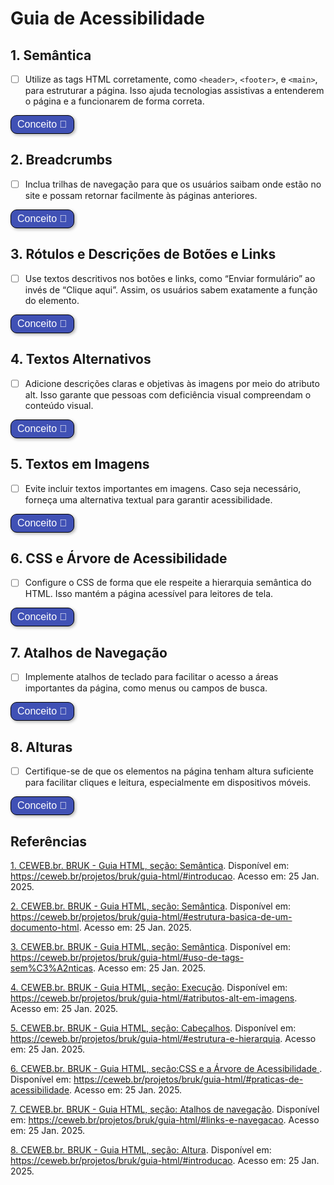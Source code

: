 # Guia de Acessibilidade 

<style>
  button:not(#aumentar):not(#diminuir) {
    border: 1px solid black;
    padding: 5px 10px;
    border-radius: 10px;
    background-color: #4051B5;
    color: white;
    font-size: 16px;
    cursor: pointer;
    box-shadow: 2px 2px 5px rgba(0, 0, 0, 0.3);
    transition: background-color 0.3s, transform 0.3s;
  }
  button:not(#aumentar):not(#diminuir):hover {
    background-color: #0056b3;
    transform: scale(1.05);
  }
</style>
## 1. Semântica
 - [ ] Utilize as tags HTML corretamente, como `<header>`, `<footer>`, e `<main>`, para estruturar a página. Isso ajuda tecnologias assistivas a entenderem o página e a funcionarem de forma correta.

<button title="Conceito Checklists" class="botao-conceito" onclick="let el = document.getElementById('semantica-conceito'); el.style.display = el.style.display === 'none' ? 'block' : 'none';">
  Conceito 📖
</button>
<div id="semantica-conceito" style="display: none;">
O uso correto de tags semânticas permite que tecnologias assistivas, como leitores de tela  , interpretem melhor a estrutura da página. Isso beneficia usuários com deficiência visual, ajudando-os a navegar de maneira lógica e eficiente pelo conteúdo.<a href="https://ceweb.br/projetos/bruk/guia-html/#introducao" target="_blank">Guia de Boas Práticas UK-BR</a> <a href="#referencia-1">[1]</a>.
</div>


## 2. Breadcrumbs
 - [ ] Inclua trilhas de navegação para que os usuários saibam onde estão no site e possam retornar facilmente às páginas anteriores.

<button title="Conceito Checklists" class="botao-conceito" onclick="let el = document.getElementById('breadcrumb-conceito'); el.style.display = el.style.display === 'none' ? 'block' : 'none';">
  Conceito 📖
</button>
<div id="breadcrumb-conceito" style="display: none;">
As trilhas de navegação orientam os usuários sobre sua posição dentro do site, possibilitando um retorno fácil às páginas anteriores. Esse recurso é especialmente útil para pessoas com dificuldades cognitivas ou para quem depende de uma navegação estruturada. <a href="https://ceweb.br/projetos/bruk/guia-html/#introducao" target="_blank">Guia de Boas Práticas UK-BR</a> <a href="#referencia-2">[2]</a>.
</div>

## 3. Rótulos e Descrições de Botões e Links
 - [ ] Use textos descritivos nos botões e links, como “Enviar formulário” ao invés de “Clique aqui”. Assim, os usuários sabem exatamente a função do elemento.

<button title="Conceito Checklists" class="botao-conceito" onclick="let el = document.getElementById('rotulo-conceito'); el.style.display = el.style.display === 'none' ? 'block' : 'none';">
  Conceito 📖
</button>
<div id="rotulo-conceito" style="display: none;">
Textos descritivos tornam mais claro o propósito de botões e links, evitando ambiguidades como "Clique aqui". Isso facilita o uso por leitores de tela e melhora a experiência de navegação para todos, incluindo pessoas com deficiência visual ou motora. <a href="https://ceweb.br/projetos/bruk/guia-html/#introducao" target="_blank">Guia de Boas Práticas UK-BR</a> <a href="#referencia-3">[3]</a>.
</div>

## 4. Textos Alternativos
 - [ ] Adicione descrições claras e objetivas às imagens por meio do atributo alt. Isso garante que pessoas com deficiência visual compreendam o conteúdo visual.

<button title="Conceito Checklists" class="botao-conceito" onclick="let el = document.getElementById('alt-conceito'); el.style.display = el.style.display === 'none' ? 'block' : 'none';">
  Conceito 📖
</button>
<div id="alt-conceito" style="display: none;">
O atributo alt permite que leitores de tela descrevam o conteúdo de imagens para usuários cegos ou com baixa visão. Imagens sem texto alternativo são inacessíveis para essas pessoas, deixando-as sem acesso a informações importantes. <a href="https://ceweb.br/projetos/bruk/guia-html/#introducao" target="_blank">Guia de Boas Práticas UK-BR</a> <a href="#referencia-4">[4]</a>.
</div>

## 5. Textos em Imagens
 - [ ] Evite incluir textos importantes em imagens. Caso seja necessário, forneça uma alternativa textual para garantir acessibilidade.

<button title="Conceito Checklists" class="botao-conceito" onclick="let el = document.getElementById('imagens-conceito'); el.style.display = el.style.display === 'none' ? 'block' : 'none';">
  Conceito 📖
</button>
<div id="imagens-conceito" style="display: none;">
Incluir textos importantes em imagens pode impedir a acessibilidade, pois leitores de tela não conseguem interpretar texto dentro de imagens. Alternativas textuais são fundamentais para garantir que o conteúdo seja acessível a todos.<a href="https://ceweb.br/projetos/bruk/guia-html/#introducao" target="_blank">Guia de Boas Práticas UK-BR</a> <a href="#referencia-5">[5]</a>.
</div>

## 6. CSS e Árvore de Acessibilidade
 - [ ] Configure o CSS de forma que ele respeite a hierarquia semântica do HTML. Isso mantém a página acessível para leitores de tela.

<button title="Conceito Checklists" class="botao-conceito" onclick="let el = document.getElementById('css-conceito'); el.style.display = el.style.display === 'none' ? 'block' : 'none';">
  Conceito 📖
</button>
<div id="css-conceito" style="display: none;">
Um CSS bem configurado que respeita a semântica HTML preserva a hierarquia visual e estrutural da página. Isso é crucial para usuários que dependem de leitores de tela ou outras tecnologias assistivas, garantindo que a navegação seja intuitiva. <a href="https://ceweb.br/projetos/bruk/guia-html/#introducao" target="_blank">Guia de Boas Práticas UK-BR</a> <a href="#referencia-6">[6]</a>.
</div>

## 7. Atalhos de Navegação
 - [ ] Implemente atalhos de teclado para facilitar o acesso a áreas importantes da página, como menus ou campos de busca.

 <button title="Conceito Checklists" class="botao-conceito" onclick="let el = document.getElementById('atalhos-conceito'); el.style.display = el.style.display === 'none' ? 'block' : 'none';">
  Conceito 📖
</button>
<div id="atalhos-conceito" style="display: none;">
 Atalhos de teclado tornam o site mais acessível para pessoas com deficiência motora ou que preferem navegar sem o uso de um mouse. Eles também agilizam a navegação para usuários avançados..<a href="https://ceweb.br/projetos/bruk/guia-html/#introducao" target="_blank">Guia de Boas Práticas UK-BR</a> <a href="#referencia-7"/>[7]</a>.
</div>

## 8. Alturas
 - [ ] Certifique-se de que os elementos na página tenham altura suficiente para facilitar cliques e leitura, especialmente em dispositivos móveis.

 <button title="Conceito Checklists" class="botao-conceito" onclick="let el = document.getElementById('altura-conceito'); el.style.display = el.style.display === 'none' ? 'block' : 'none';">
  Conceito 📖
</button>
<div id="altura-conceito" style="display: none;">
Garantir alturas adequadas para áreas clicáveis melhora a usabilidade em dispositivos móveis e para pessoas com dificuldade motora. Isso evita cliques acidentais e torna a interação com a página mais confortável.<a href="https://ceweb.br/projetos/bruk/guia-html/#introducao" target="_blank">Guia de Boas Práticas UK-BR</a> <a href="#referencia-8">[8]</a>.
</div>


## Referências
<a id="referencia-1" href="https://ceweb.br/projetos/bruk/guia-html/#introducao" target="_blank">1. CEWEB.br. BRUK - Guia HTML, seção: Semântica</a>. Disponível em: https://ceweb.br/projetos/bruk/guia-html/#introducao. Acesso em: 25 Jan. 2025.

<a id="referencia-2" href="https://ceweb.br/projetos/bruk/guia-html/#estrutura-basica-de-um-documento-html" target="_blank">2. CEWEB.br. BRUK - Guia HTML, seção: Semântica</a>. Disponível em: https://ceweb.br/projetos/bruk/guia-html/#estrutura-basica-de-um-documento-html. Acesso em: 25 Jan. 2025.

<a id="referencia-3" href="https://ceweb.br/projetos/bruk/guia-html/#uso-de-tags-sem%C3%A2nticas" target="_blank">3. CEWEB.br. BRUK - Guia HTML, seção: Semântica</a>. Disponível em: https://ceweb.br/projetos/bruk/guia-html/#uso-de-tags-sem%C3%A2nticas. Acesso em: 25 Jan. 2025.

<a id="referencia-4" href="https://ceweb.br/projetos/bruk/guia-html/#atributos-alt-em-imagens" target="_blank">4. CEWEB.br. BRUK - Guia HTML, seção: Execução</a>. Disponível em: https://ceweb.br/projetos/bruk/guia-html/#atributos-alt-em-imagens. Acesso em: 25 Jan. 2025.

<a id="referencia-5" href="https://ceweb.br/projetos/bruk/guia-html/#estrutura-e-hierarquia" target="_blank">5. CEWEB.br. BRUK - Guia HTML, seção: Cabeçalhos</a>. Disponível em: https://ceweb.br/projetos/bruk/guia-html/#estrutura-e-hierarquia. Acesso em: 25 Jan. 2025.

<a id="referencia-6" href="https://ceweb.br/projetos/bruk/guia-html/#praticas-de-acessibilidade" target="_blank">6. CEWEB.br. BRUK - Guia HTML, seção:CSS e a Árvore de Acessibilidade </a>. Disponível em: https://ceweb.br/projetos/bruk/guia-html/#praticas-de-acessibilidade. Acesso em: 25 Jan. 2025.

<a id="referencia-7" href="https://ceweb.br/projetos/bruk/guia-html/#links-e-navegacao" target="_blank">7. CEWEB.br. BRUK - Guia HTML, seção: Atalhos de navegação</a>. Disponível em: https://ceweb.br/projetos/bruk/guia-html/#links-e-navegacao. Acesso em: 25 Jan. 2025.

<a id="referencia-8" href="https://ceweb.br/projetos/bruk/guia-html/#atalhos-de-teclado" target="_blank">8. CEWEB.br. BRUK - Guia HTML, seção: Altura</a>. Disponível em: https://ceweb.br/projetos/bruk/guia-html/#introducao. Acesso em: 25 Jan. 2025.
